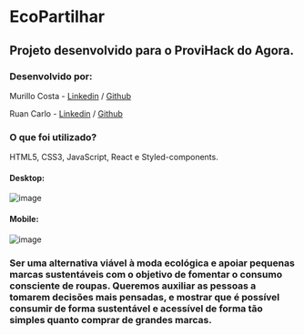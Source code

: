 # EcoPartilhar 

## Projeto desenvolvido para o ProviHack do Agora.

### Desenvolvido por:

Murillo Costa - [Linkedin](https://www.linkedin.com/in/murillocosta/) / [Github](https://www.github.com/murillocosta/) 

Ruan Carlo - [Linkedin](https://www.linkedin.com/in/rucp/) / [Github](https://www.github.com/rucp/) 

### O que foi utilizado?

HTML5, CSS3, JavaScript, React e Styled-components.

#### Desktop:

![image](https://user-images.githubusercontent.com/91096652/166158906-b8bbedca-5802-4dc1-b366-fd5229e01938.png)

#### Mobile:

![image](https://user-images.githubusercontent.com/91096652/166158938-200d79a0-d96b-4158-83b3-fe017e0a499b.png)


### Ser uma alternativa viável à moda ecológica e apoiar pequenas marcas sustentáveis com o objetivo de fomentar o consumo consciente de roupas. Queremos auxiliar as pessoas a tomarem decisões mais pensadas, e mostrar que é possível consumir de forma sustentável e acessível de forma tão simples quanto comprar de grandes marcas.
